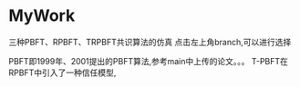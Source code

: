 # MyWork
三种PBFT、RPBFT、TRPBFT共识算法的仿真
点击左上角branch,可以进行选择


PBFT即1999年、2001提出的PBFT算法,参考main中上传的论文。。。
T-PBFT在RPBFT中引入了一种信任模型,

